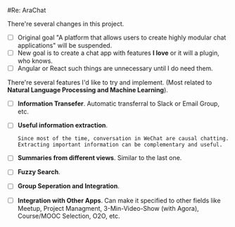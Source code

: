 #Re: AraChat

There're several changes in this project.

- [ ] Original goal "A platform that allows users to create highly modular chat applications" will be suspended.
- [ ] New goal is to create a chat app with features __I love__ or it will a plugin, who knows.
- [ ] Angular or React such things are unnecessary until I do need them.

There're several features I'd like to try and implement. (Most related to __Natural Language Processing and Machine Learning__).

- [ ] __Information Transefer__. Automatic transferral to Slack or Email Group, etc.
- [ ] __Useful information extraction__. 

      Since most of the time, conversation in WeChat are causal chatting. Extracting important information can be complementary and useful.
- [ ] __Summaries from different views__. Similar to the last one. 

- [ ] __Fuzzy Search__.

- [ ] __Group Seperation and Integration__.

- [ ] __Integration with Other Apps__. Can make it specified to other fields like Meetup, Project Managment, 3-Min-Video-Show (with Agora), Course/MOOC Selection, O2O, etc.



